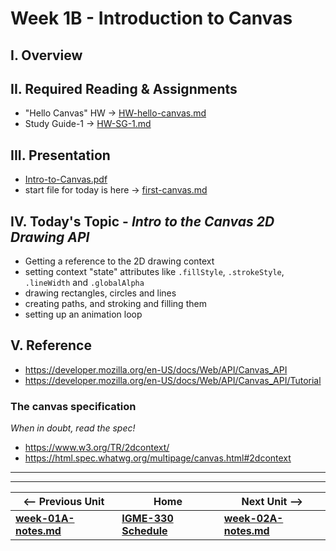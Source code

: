 # Week 1B - Introduction to Canvas

## I. Overview

## II. Required Reading & Assignments
* "Hello Canvas" HW -> [HW-hello-canvas.md](https://github.com/tonethar/IGME-330-Master/blob/master/notes/HW-hello-canvas.md)
* Study Guide-1 -> [HW-SG-1.md](https://github.com/tonethar/IGME-330-Master/blob/master/notes/HW-SG-1.md)

## III. Presentation
- [Intro-to-Canvas.pdf](https://github.com/tonethar/IGME-330-Master/blob/master/presentations/Intro-to-Canvas.pdf)
- start file for today is here -> [first-canvas.md](_files/first-canvas.md)

## IV. Today's Topic - *Intro to the Canvas 2D Drawing API*
- Getting a reference to the 2D drawing context
- setting context "state" attributes like `.fillStyle`, `.strokeStyle`, `.lineWidth` and `.globalAlpha`
- drawing rectangles, circles and lines
- creating paths, and stroking and filling them
- setting up an animation loop

## V. Reference
- https://developer.mozilla.org/en-US/docs/Web/API/Canvas_API
- https://developer.mozilla.org/en-US/docs/Web/API/Canvas_API/Tutorial

### The canvas specification
*When in doubt, read the spec!*
- https://www.w3.org/TR/2dcontext/
- https://html.spec.whatwg.org/multipage/canvas.html#2dcontext


<hr><hr>

| <-- Previous Unit | Home | Next Unit -->
| --- | --- | --- 
| [**week-01A-notes.md**](week-01A-notes.md)     |  [**IGME-330 Schedule**](../schedule.md) | [**week-02A-notes.md**](week-02A-notes.md)
